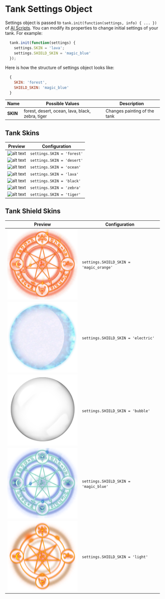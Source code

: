 # Tank Settings Object

Settings object is passed to `tank.init(function(settings, info) { ... })` of [AI Scripts](./ai_script.md). You can modify its properties to change initial settings of your tank. For example:

```javascript
  tank.init(function(settings) {
    settings.SKIN = 'lava';
    settings.SHIELD_SKIN = 'magic_blue'
  });
```

Here is how the structure of settings object looks like:

```javascript
  {
    SKIN: 'forest',
    SHIELD_SKIN: 'magic_blue'
  }
```

Name             | Possible Values   | Description
-----------------|-------------------|----------------------------------------
**SKIN**         | forest, desert, ocean, lava, black, zebra, tiger  | Changes painting of the tank


## Tank Skins
Preview                                  | Configuration
-----------------------------------------|--------------------------
![alt text](../img/tank_skin_forest.png)    | `settings.SKIN = 'forest'`
![alt text](../img/tank_skin_desert.png)    | `settings.SKIN = 'desert'`
![alt text](../img/tank_skin_ocean.png)     | `settings.SKIN = 'ocean'`
![alt text](../img/tank_skin_lava.png)      | `settings.SKIN = 'lava'`
![alt text](../img/tank_skin_black.png)     | `settings.SKIN = 'black'`
![alt text](../img/tank_skin_zebra.png)     | `settings.SKIN = 'zebra'`
![alt text](../img/tank_skin_tiger.png)     | `settings.SKIN = 'tiger'`


## Tank Shield Skins
Preview                                  | Configuration
-----------------------------------------|--------------------------
![alt text](../img/tank_shield_skin_magic_orange.png)    | `settings.SHIELD_SKIN = 'magic_orange'`
![alt text](../img/tank_shield_skin_electric.png)    | `settings.SHIELD_SKIN = 'electric'`
![alt text](../img/tank_shield_skin_bubble.png)     | `settings.SHIELD_SKIN = 'bubble'`
![alt text](../img/tank_shield_skin_magic_blue.png)      | `settings.SHIELD_SKIN = 'magic_blue'`
![alt text](../img/tank_shield_skin_light.png)     | `settings.SHIELD_SKIN = 'light'`

